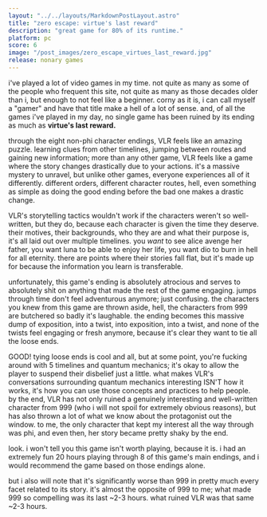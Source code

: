 ```yaml
---
layout: "../../layouts/MarkdownPostLayout.astro"
title: "zero escape: virtue's last reward"
description: "great game for 80% of its runtime."
platform: pc
score: 6
image: "/post_images/zero_escape_virtues_last_reward.jpg"
release: nonary games
---
```

i've played a lot of video games in my time. not quite as many as some of the people who frequent this site, not quite as many as those decades older than i, but enough to not feel like a beginner. corny as it is, i can call myself a "gamer" and have that title make a hell of a lot of sense. and, of all the games i've played in my day, no single game has been ruined by its ending as much as **virtue's last reward.**

through the eight non-phi character endings, VLR feels like an amazing puzzle. learning clues from other timelines, jumping between routes and gaining new information; more than any other game, VLR feels like a game where the story changes drastically due to your actions. it's a massive mystery to unravel, but unlike other games, everyone experiences all of it differently. different orders, different character routes, hell, even something as simple as doing the good ending before the bad one makes a drastic change.

VLR's storytelling tactics wouldn't work if the characters weren't so well-written, but they do, because each character is given the time they deserve. their motives, their backgrounds, who they are and what their purpose is, it's all laid out over multiple timelines. you *want* to see alice avenge her father, you want luna to be able to enjoy her life, you want dio to burn in hell for all eternity. there are points where their stories fall flat, but it's made up for because the information you learn is transferable.

unfortunately, this game's ending is absolutely atrocious and serves to absolutely shit on anything that made the rest of the game engaging. jumps through time don't feel adventurous anymore; just confusing. the characters you knew from this game are thrown aside, hell, the characters from 999 are butchered so badly it's laughable. the ending becomes this massive dump of exposition, into a twist, into exposition, into a twist, and none of the twists feel engaging or fresh anymore, because it's clear they want to tie all the loose ends.

GOOD! tying loose ends is cool and all, but at some point, you're fucking around with 5 timelines and quantum mechanics; it's okay to allow the player to suspend their disbelief just a little. what makes VLR's conversations surrounding quantum mechanics interesting ISN'T how it works, it's how you can use those concepts and practices to help people. by the end, VLR has not only ruined a genuinely interesting and well-written character from 999 (who i will not spoil for extremely obvious reasons), but has also thrown a lot of what we know about the protagonist out the window. to me, the only character that kept my interest all the way through was phi, and even then, her story became pretty shaky by the end.

look. i won't tell you this game isn't worth playing, because it is. i had an extremely fun 20 hours playing through 8 of this game's main endings, and i would recommend the game based on those endings alone.

but i also will note that it's significantly worse than 999 in pretty much every facet related to its story. it's almost the opposite of 999 to me; what made 999 so compelling was its last ~2-3 hours. what ruined VLR was that same ~2-3 hours.